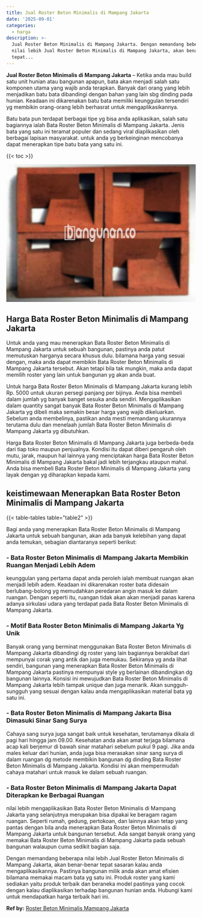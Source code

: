 ```yaml
---
title: Jual Roster Beton Minimalis di Mampang Jakarta
date: '2025-09-01'
categories:
  - harga
description: >-
  Jual Roster Beton Minimalis di Mampang Jakarta. Dengan memandang beberapa
  nilai lebih Jual Roster Beton Minimalis di Mampang Jakarta, akan benar-benar
  tepat...
---
```


**Jual Roster Beton Minimalis di Mampang Jakarta** – Ketika anda mau build satu unit hunian atau bangunan apapun, bata akan menjadi salah satu komponen utama yang wajib anda terapkan. Banyak dari orang yang lebih menjadikan batu bata dibandingi dengan bahan yang lain sbg dinding pada hunian. Keadaan ini dikarenakan batu bata memiliki keunggulan tersendiri yg membikin orang-orang lebih berhasrat untuk mengaplikasikannya.

Batu bata pun terdapat berbagai tipe yg bisa anda aplikasikan, salah satu bagiannya ialah Bata Roster Beton Minimalis di Mampang Jakarta. Jenis bata yang satu ini teramat populer dan sedang viral diaplikasikan oleh berbagai lapisan masyarakat. untuk anda yg berkeinginan mencobanya dapat menerapkan tipe batu bata yang satu ini.

{{< toc >}}

![Jual Roster Beton Minimalis di Mampang Jakarta](/images/bata-roster-minimalis-14.png)

## Harga Bata Roster Beton Minimalis di Mampang Jakarta

Untuk anda yang mau menerapkan Bata Roster Beton Minimalis di Mampang Jakarta untuk sebuah bangunan, pastinya anda patut memutuskan harganya secara khusus dulu. bilamana harga yang sesuai dengan, maka anda dapat membikin Bata Roster Beton Minimalis di Mampang Jakarta tersebut. Akan tetapi bila tak mungkin, maka anda dapat memilih roster yang lain untuk bangunan yg akan anda buat.

Untuk harga Bata Roster Beton Minimalis di Mampang Jakarta kurang lebih Rp. 5000 untuk ukuran persegi panjang per bijinya. Anda bisa membeli dalam jumlah yg banyak banget sesuka anda sendiri. Mengaplikasikan dalam quantity sangat banyak Bata Roster Beton Minimalis di Mampang Jakarta yg dibeli maka semakin besar harga yang wajib dikeluarkan. Sebelum anda membelinya, pastikan anda mesti memandang ukurannya terutama dulu dan menelaah jumlah Bata Roster Beton Minimalis di Mampang Jakarta yg dibutuhkan.

Harga Bata Roster Beton Minimalis di Mampang Jakarta juga berbeda-beda dari tiap toko maupun penjualnya. Kondisi itu dapat diberi pengaruh oleh mutu, jarak, maupun hal lainnya yang menciptakan harga Bata Roster Beton Minimalis di Mampang Jakarta bakal jadi lebih terjangkau ataupun mahal. Anda bisa membeli Bata Roster Beton Minimalis di Mampang Jakarta yang layak dengan yg diharapkan kepada kami.

## keistimewaan Menerapkan Bata Roster Beton Minimalis di Mampang Jakarta

{{< table-tables table="table2" >}}

Bagi anda yang menerapkan Bata Roster Beton Minimalis di Mampang Jakarta untuk sebuah bangunan, akan ada banyak kelebihan yang dapat anda temukan, sebagian diantaranya seperti berikut:

### \- Bata Roster Beton Minimalis di Mampang Jakarta Membikin Ruangan Menjadi Lebih Adem

keunggulan yang pertama dapat anda peroleh ialah membuat ruangan akan menjadi lebih adem. Keadaan ini dikarenakan roster bata didesain berlubang-bolong yg memudahkan peredaran angin masuk ke dalam ruangan. Dengan seperti itu, ruangan tidak akan akan menjadi panas karena adanya sirkulasi udara yang terdapat pada Bata Roster Beton Minimalis di Mampang Jakarta.

### \- Motif Bata Roster Beton Minimalis di Mampang Jakarta Yg Unik

Banyak orang yang berminat menggunakan Bata Roster Beton Minimalis di Mampang Jakarta dibandingi dg roster yang lain bagiannya berakibat dari mempunyai corak yang antik dan juga memukau. Sekiranya yg anda lihat sendiri, bangunan yang menerapkan Bata Roster Beton Minimalis di Mampang Jakarta pastinya mempunyai style yg berlainan dibandingkan dg bangunan lainnya. Konsisi ini mewujudkan Bata Roster Beton Minimalis di Mampang Jakarta lebih tampak unique dan juga menarik. Akan sungguh-sungguh yang sesuai dengan kalau anda mengaplikasikan material bata yg satu ini.

### \- Bata Roster Beton Minimalis di Mampang Jakarta Bisa Dimasuki Sinar Sang Surya

Cahaya sang surya juga sangat baik untuk kesehatan, terutamanya dikala di pagi hari hingga jam 09.00. Kesehatan anda akan amat terjaga bilamana acap kali berjemur di bawah sinar matahari sebelum pukul 9 pagi. Jika anda males keluar dari hunian, anda juga bisa merasakan sinar sang surya di dalam ruangan dg metode membikin bangunan dg dinding Bata Roster Beton Minimalis di Mampang Jakarta. Kondisi ini akan mempermudah cahaya matahari untuk masuk ke dalam sebuah ruangan.

### \- Bata Roster Beton Minimalis di Mampang Jakarta Dapat Diterapkan ke Berbagai Ruangan

nilai lebih mengaplikasikan Bata Roster Beton Minimalis di Mampang Jakarta yang selanjutnya merupakan bisa dipakai ke beragam ragam ruangan. Seperti rumah, gedung, pertokoan, dan lainnya akan tetap yang pantas dengan bila anda menerapkan Bata Roster Beton Minimalis di Mampang Jakarta untuk bangunan tersebut. Ada sangat banyak orang yang memakai Bata Roster Beton Minimalis di Mampang Jakarta pada sebuah bangunan walaupun cuma sedikit bagian saja.

Dengan memandang beberapa nilai lebih Jual Roster Beton Minimalis di Mampang Jakarta, akan benar-benar tepat sasaran kalau anda mengaplikasikannya. Pastinya bangunan milik anda akan amat efisien bilamana memakai macam bata yg satu ini. Produk roster yang kami sediakan yaitu produk terbaik dan beraneka model pastinya yang cocok dengan kalau diaplikasikan terhadap bangunan hunian anda. Hubungi kami untuk mendapatkan harga terbaik hari ini.

**Ref by:** [Roster Beton Minimalis Mampang Jakarta](https://id.wikipedia.org/wiki/Roster)
